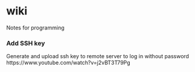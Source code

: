 # wiki
Notes for programming

<h3>Add SSH key</h3>
Generate and upload ssh key to remote server to log in without password<br/>
https://www.youtube.com/watch?v=j2vBT3T79Pg<br/>
